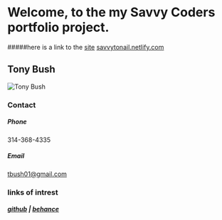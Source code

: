 # **Welcome**, to the my Savvy Coders portfolio project.

#####here is a link to the [site](savvytonail.netlify.com)
[savvytonail.netlify.com](savvytonail.netlify.com)

## **Tony Bush**
![Tony Bush](https://avatars3.githubusercontent.com/u/34554197?s=460&v=4)
### **Contact**

##### Phone
314-368-4335
##### Email
[tbush01@gmail.com](tbush01@gmail.com)


### **links of intrest**
##### [github](https://github.com/Tonail) | [behance](https://www.behance.net/tbush011874)
